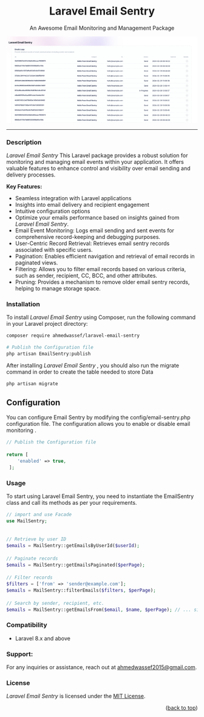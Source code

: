 
<div align="center">
  <h1 align="center">Laravel Email Sentry</h1>
  <p align="center">
    An Awesome Email Monitoring and Management Package
    </p>
    <img src="info/screenshoot.png">
 <hr/>
</div>

### Description
*Laravel Email Sentry*  This Laravel package provides a robust solution for monitoring and managing email events within your application. It offers valuable features to enhance control and visibility over email sending and delivery processes.

**Key Features:**
- Seamless integration with Laravel applications
- Insights into email delivery and recipient engagement
- Intuitive configuration options
- Optimize your emails performance based on insights gained from *Laravel Email Sentry*.
- Email Event Monitoring: Logs email sending and sent events for comprehensive record-keeping and debugging purposes.
-  User-Centric Record Retrieval: Retrieves email sentry records associated with specific users.
- Pagination: Enables efficient navigation and retrieval of email records in paginated views.
- Filtering: Allows you to filter email records based on various criteria, such as sender, recipient, CC, BCC, and other attributes.
- Pruning: Provides a mechanism to remove older email sentry records, helping to manage storage space.

### Installation 
To install *Laravel Email Sentry* using Composer, run the following command in your Laravel project directory:

```bash
composer require ahmedwassef/laravel-email-sentry
```

```bash
# Publish the Configuration file
php artisan EmailSentry:publish
```


After installing  *Laravel Email Sentry* , you should also run the migrate command in order to create the table needed to store Data

```bash
php artisan migrate
```

## Configuration
You can configure Email Sentry by modifying the config/email-sentry.php configuration file. The configuration allows you to enable or disable email monitoring .

```php
// Publish the Configuration file
 
return [
    'enabled' => true,
 ];

```




### Usage
To start using Laravel Email Sentry, you need to instantiate the EmailSentry class and call its methods as per your requirements.

```php
// import and use Facade
use MailSentry;
```

```php

// Retrieve by user ID
$emails = MailSentry::getEmailsByUserId($userId);

// Paginate records
$emails = MailSentry::getEmailsPaginated($perPage);

// Filter records
$filters = ['from' => 'sender@example.com'];
$emails = MailSentry::filterEmails($filters, $perPage);

// Search by sender, recipient, etc.
$emails = MailSentry::getEmailsFrom($email, $name, $perPage); // ... similar methods for to, cc, bcc


```
### Compatibility
- Laravel 8.x and above


### Support:
For any inquiries or assistance, reach out  at ahmedwassef2015@gmail.com.

### License
*Laravel Email Sentry* is licensed under the [MIT License](https://opensource.org/licenses/MIT).

<p align="right">(<a href="#top">back to top</a>)</p>